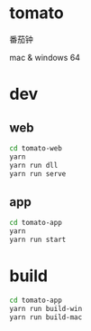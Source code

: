 # tomato
番茄钟

mac & windows 64

# dev

## web
```bash
cd tomato-web
yarn
yarn run dll
yarn run serve
```


## app
```bash
cd tomato-app
yarn
yarn run start
```

# build
```bash
cd tomato-app
yarn run build-win
yarn run build-mac
```

